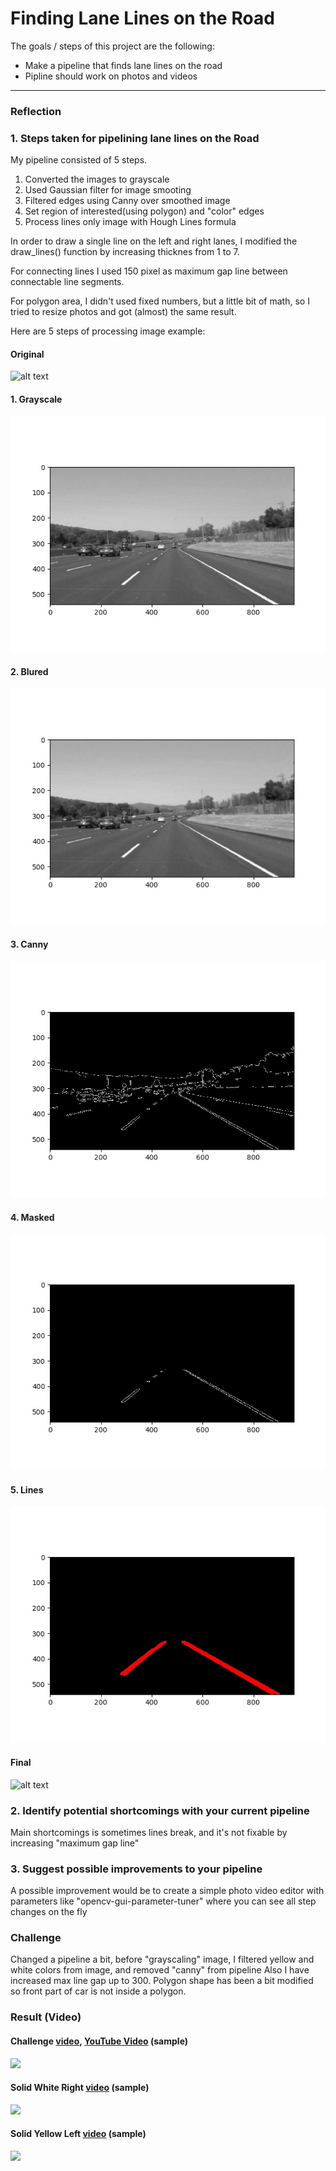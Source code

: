 # **Finding Lane Lines on the Road** 

The goals / steps of this project are the following:
* Make a pipeline that finds lane lines on the road
* Pipline should work on photos and videos


[//]: # (Image References)

[image]: ./test_images/solidWhiteCurve.jpg "Original image"
[image1]: ./steps/gray_solidWhiteCurve.jpg "Grayscale"
[image2]: ./steps/blur_gray_solidWhiteCurve.jpg "Blured"
[image3]: ./steps/edges_solidWhiteCurve.jpg "Canny"
[image4]: ./steps/masked_edges_solidWhiteCurve.jpg "Masked"
[image5]: ./steps/lines_solidWhiteCurve.jpg "Lines"
[final]: ./test_images_output/result_solidWhiteCurve.jpg "Final"

---

### Reflection

### 1. Steps taken for pipelining lane lines on the Road

My pipeline consisted of 5 steps.
1. Converted the images to grayscale
2. Used Gaussian filter for image smooting
3. Filtered edges using Canny over smoothed image
4. Set region of interested(using polygon) and "color" edges
5. Process lines only image with Hough Lines formula

In order to draw a single line on the left and right lanes, I modified the draw_lines() function by increasing thicknes from 1 to 7.

For connecting lines I used 150 pixel as maximum gap line between connectable line segments.

For polygon area, I didn't used fixed numbers, but a little bit of math, so I tried to resize photos and got (almost) the same result.

Here are 5 steps of processing image example: 

#### Original
![alt text][image]

#### 1. Grayscale
![alt text][image1]

#### 2. Blured
![alt text][image2]

#### 3. Canny
![alt text][image3]

#### 4. Masked
![alt text][image4]

#### 5. Lines
![alt text][image5]

#### Final
![alt text][final]

### 2. Identify potential shortcomings with your current pipeline

Main shortcomings is sometimes lines break, and it's not fixable by increasing "maximum gap line"

### 3. Suggest possible improvements to your pipeline

A possible improvement would be to create a simple photo video editor with parameters like "opencv-gui-parameter-tuner" where you can see all step changes on the fly

### Challenge

Changed a pipeline a bit, before "grayscaling" image, I filtered yellow and white colors from image, and removed "canny" from pipeline
Also I have increased max line gap up to 300.
Polygon shape has been a bit modified so front part of car is not inside a polygon.

### Result (Video)

#### Challenge [video](https://github.com/Horki/CarND-LaneLines-P1/blob/master/test_videos_output/challenge.mp4), [YouTube Video](https://youtu.be/DK-ZuadfIY0) (sample)
<img src="samples/challenge.webp"/>

#### Solid White Right [video](https://github.com/Horki/CarND-LaneLines-P1/blob/master/test_videos_output/solidWhiteRight.mp4) (sample)
<img src="samples/solidWhiteRight.webp"/>

#### Solid Yellow Left [video](https://github.com/Horki/CarND-LaneLines-P1/blob/master/test_videos_output/solidYellowLeft.mp4) (sample)
<img src="samples/solidYellowLeft.webp"/>
